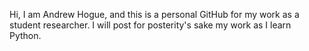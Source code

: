 Hi, I am Andrew Hogue, and this is a personal GitHub for my work as a student researcher. 
I will post for posterity's sake my work as I learn Python.
